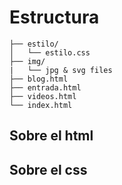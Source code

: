 # Estructura
```text
├── estilo/
│   └── estilo.css
├── img/
|   └── jpg & svg files
├── blog.html
├── entrada.html
├── videos.html
└── index.html
```

## Sobre el html




## Sobre el css




